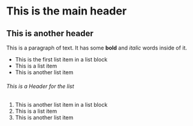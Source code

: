 # This is the main header

## This is another header

This is a paragraph of text. It has some **bold** and *italic* words inside of it.

* This is the first list item in a list block
* This is a list item
* This is another list item
 

 ###### This is a Header for the list

1. This is another list item in a list block
2. This is a list item
3. This is another list item